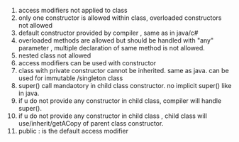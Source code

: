 1.  access modifiers not applied to class
2.  only one constructor is allowed within class, overloaded constructors not allowed
3.  default constructor provided by compiler , same as in java/c#
4.  overloaded methods are allowed but should be handled with "any" parameter , multiple declaration of same method is not allowed.
5.  nested class not allowed
6.  access modifiers can be used with constructor
7.  class with private constructor cannot be inherited. same as java. can be used for immutable /singleton class
8.  super() call mandaotory in child class constructor. no implicit super() like in java.
9.  if u do not provide any constructor in child class, compiler will handle super().
10. if u do not provide any constructor in child class , child class will use/inherit/getACopy of parent class constructor.
11. public : is the default access modifier
